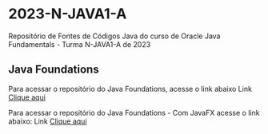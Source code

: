 # 2023-N-JAVA1-A
Repositório de Fontes de Códigos Java do curso de Oracle Java Fundamentals - Turma N-JAVA1-A de 2023
## Java Foundations
Para acessar o repositório do Java Foundations, acesse o link abaixo
Link <a href="https://github.com/richard-brosler-senai/2023-N-JAVA2-A" target="_blank">Clique aqui</a>

Para acessar o repositório do Java Foundations - Com JavaFX acesse o link abaixo:
Link <a href="https://github.com/richard-brosler-senai/N23-JAVA2-A-FX">Clique aqui</a>
